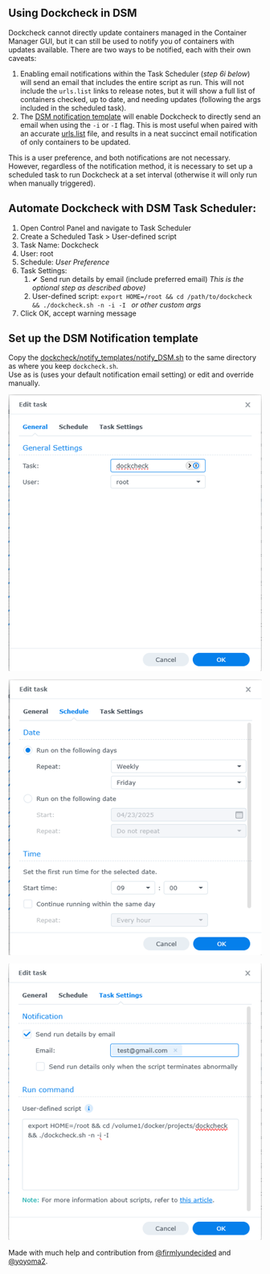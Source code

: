 ## Using Dockcheck in DSM
Dockcheck cannot directly update containers managed in the Container Manager GUI, but it can still be used to notify you of containers with updates available. There are two ways to be notified, each with their own caveats:

1. Enabling email notifications within the Task Scheduler (_step 6i below_) will send an email that includes the entire script as run. This will not include the `urls.list` links to release notes, but it will show a full list of containers checked, up to date, and needing updates (following the args included in the scheduled task).
2. The [DSM notification template](https://github.com/mag37/dockcheck/blob/main/notify_templates/notify_DSM.sh) will enable Dockcheck to directly send an email when using the `-i` or `-I` flag. This is most useful when paired with an accurate [urls.list](https://github.com/mag37/dockcheck/blob/next063/notify_templates/urls.list) file, and results in a neat succinct email notification of only containers to be updated.

This is a user preference, and both notifications are not necessary. However, regardless of the notification method, it is necessary to set up a scheduled task to run Dockcheck at a set interval (otherwise it will only run when manually triggered).


## Automate Dockcheck with DSM Task Scheduler:

1. Open Control Panel and navigate to Task Scheduler
2. Create a Scheduled Task > User-defined script
3. Task Name: Dockcheck
4. User: root
5. Schedule: _User Preference_
6. Task Settings:
    1. ✔  Send run details by email (include preferred email) _This is the optional step as described above)_
    2. User-defined script: `export HOME=/root && cd /path/to/dockcheck && ./dockcheck.sh -n -i -I ` _or other custom args_
8. Click OK, accept warning message


## Set up the DSM Notification template

Copy the [dockcheck/notify_templates/notify_DSM.sh](https://github.com/mag37/dockcheck/blob/main/notify_templates/notify_DSM.sh) to the same directory as where you keep `dockcheck.sh`.  
Use as is (uses your default notification email setting) or edit and override manually.

![](./dsm1.png)

![](./dsm2.png)

![](./dsm3.png)


Made with much help and contribution from [@firmlyundecided](https://github.com/firmlyundecided) and [@yoyoma2](https://github.com/yoyoma2).
